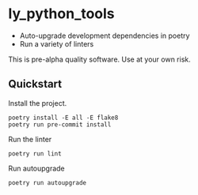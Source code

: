 # ly_python_tools

* Auto-upgrade development dependencies in poetry
* Run a variety of linters

This is pre-alpha quality software. Use at your own risk.

## Quickstart

Install the project.
```
poetry install -E all -E flake8
poetry run pre-commit install
```

Run the linter
```
poetry run lint
```

Run autoupgrade
```
poetry run autoupgrade
```
